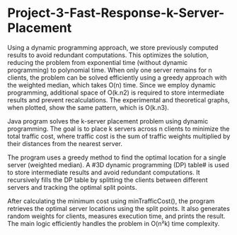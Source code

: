 # Project-3-Fast-Response-k-Server-Placement
Using a dynamic programming approach, we store previously computed results to avoid redundant computations. 
This optimizes the solution, reducing the problem from exponential time (without dynamic programming) to polynomial time. 
When only one server remains for n clients, the problem can be solved efficiently using a greedy approach with the weighted median, which takes O(n) time. Since we employ dynamic programming, additional space of O(k.n2) is required to store intermediate results and prevent recalculations. 
The experimental and theoretical graphs, when plotted, show the same pattern, which is O(k.n3).

Java program solves the k-server placement problem using dynamic programming. 
The goal is to place k servers across n clients to minimize the total traffic cost, where traffic cost is the sum of traffic weights multiplied by their distances from the nearest server.

The program uses a greedy method to find the optimal location for a single server (weighted median).
A #3D dynamic programming (DP) table# is used to store intermediate results and avoid redundant computations. It recursively fills the DP table by splitting the clients between different servers and tracking the optimal split points.

After calculating the minimum cost using minTrafficCost(), the program retrieves the optimal server locations using the split points. It also generates random weights for clients, measures execution time, and prints the result. The main logic efficiently handles the problem in O(n²k) time complexity.
